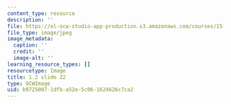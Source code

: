 ```yaml
---
content_type: resource
description: ''
file: https://ol-ocw-studio-app-production.s3.amazonaws.com/courses/15-s21-nuts-and-bolts-of-business-plans-january-iap-2014/b97250071dfba52e5c061624626c7ca2_1.2_slide_22.jpg
file_type: image/jpeg
image_metadata:
  caption: ''
  credit: ''
  image-alt: ''
learning_resource_types: []
resourcetype: Image
title: 1.2 slide 22
type: OCWImage
uid: b9725007-1dfb-a52e-5c06-1624626c7ca2
---
```

